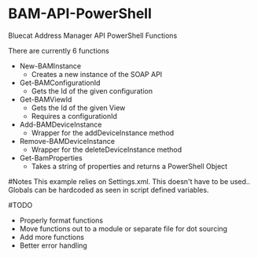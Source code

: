 # BAM-API-PowerShell
Bluecat Address Manager API PowerShell Functions

There are currently 6 functions

- New-BAMInstance
	- Creates a new instance of the SOAP API
- Get-BAMConfigurationId
	- Gets the Id of the given configuration
- Get-BAMViewId
	- Gets the Id of the given View
	- Requires a configurationId
- Add-BAMDeviceInstance
	- Wrapper for the addDeviceInstance method
- Remove-BAMDeviceInstance
	- Wrapper for the deleteDeviceInstance method
- Get-BamProperties
	- Takes a string of properties and returns a PowerShell Object

#Notes
This example relies on Settings.xml. This doesn't have to be used.. 
Globals can be hardcoded as seen in script defined variables.
	
#TODO
- Properly format functions
- Move functions out to a module or separate file for dot sourcing
- Add more functions
- Better error handling
